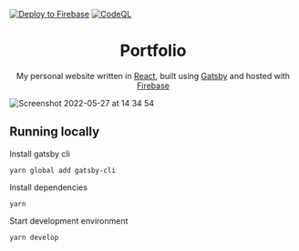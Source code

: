 [![Deploy to Firebase](https://github.com/leraq/portfolio/actions/workflows/firebase-hosting-merge.yml/badge.svg)](https://github.com/leraq/portfolio/actions/workflows/firebase-hosting-merge.yml)
[![CodeQL](https://github.com/leraq/portfolio/actions/workflows/codeql-analysis.yml/badge.svg)](https://github.com/leraq/portfolio/actions/workflows/codeql-analysis.yml)

<h1 align="center">
  Portfolio
</h1>
<p align="center">
  My personal website written in <a href="https://reactjs.org">React</a>, built using <a href="https://www.gatsbyjs.com/why-gatsby/">Gatsby</a> and hosted with <a href="https://firebase.google.com">Firebase</a></p>

![Screenshot 2022-05-27 at 14 34 54](https://user-images.githubusercontent.com/54955669/170709955-258a4c82-019f-45ab-85a0-07f5a6f02979.png)

## Running locally

Install gatsby cli

```
yarn global add gatsby-cli
```

Install dependencies

```
yarn
```

Start development environment

```
yarn develop
```
